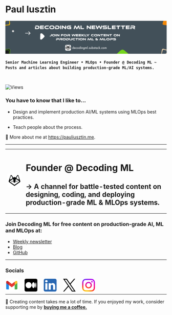 # Paul Iusztin

![banner](./images/banner.png)

**`Senior Machine Learning Engineer • MLOps • Founder @ Decoding ML ~ Posts and articles about building production-grade ML/AI systems.`**

<br/>

![Views](https://komarev.com/ghpvc/?username=IusztinPaul)

### You have to know that I like to...

* Design and implement production AI/ML systems using MLOps best practices.

* Teach people about the process.

🔗 More about me at https://pauliusztin.me.

-----

<table>
  <tr>
    <td>
      <a href="https://linktr.ee/decodingml">
        <img src="images/dml_1500.png" alt="DML Logo" width="150"/>
      </a>
    </td>
    <td>
        <h1> Founder @ Decoding ML </h1>
        <h2> → A channel for battle-tested content on designing, coding, and deploying production-grade ML & MLOps systems. </h2>
    </td>
</table>

### Join Decoding ML for free content on production-grade AI, ML and MLOps at:
* [Weekly newsletter](https://decodingml.substack.com/)
* [Blog](https://medium.com/decodingml)
* [GitHub](https://github.com/decodingml)

-----

### Socials

[<img alt="gmail" width="40px" src="images/gmail_512.png" align="left" style="padding-right:20px;"/>](mailto:p.b.iusztin@gmail.com?subject=[From%20GitHub]%20ML%20Collaborations)
[<img alt="medium" width="40px" src="images/medium_512.png" align="left" style="padding-right:20px;"/>](https://pauliusztin.medium.com/)
[<img alt="linkedin" width="40px" src="images/linkedin_512.png" align="left" style="padding-right:20px;"/>](https://www.linkedin.com/in/pauliusztin)
[<img alt="x" width="40px" src="images/x_512.png" align="left" style="padding-right:20px;"/>](https://x.com/iusztinpaul)
[<img alt="linkedin" width="40px" src="images/instagram_512.png" align="left" style="padding-right:20px;"/>](https://www.instagram.com/pauliusztin/)

<br/>
<br/>

-----

🎨 Creating content takes me a lot of time. If you enjoyed my work, consider supporting me by [**buying me a coffee.**](https://www.buymeacoffee.com/pauliusztin)
